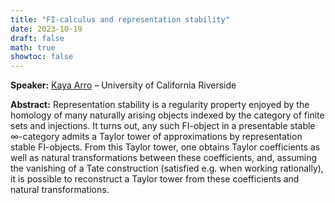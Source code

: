 ```yaml
---
title: "FI-calculus and representation stability"
date: 2023-10-19
draft: false
math: true
showtoc: false
---
```


**Speaker:** [Kaya Arro](https://kayaarro.site/) – University of California Riverside

**Abstract:** Representation stability is a regularity property enjoyed by the homology of many naturally arising objects indexed by the category of finite sets and injections. It turns out, any such FI-object in a presentable stable $\infty$-category admits a Taylor tower of approximations by representation stable FI-objects. From this Taylor tower, one obtains Taylor coefficients as well as natural transformations between these coefficients, and, assuming the vanishing of a Tate construction (satisfied e.g. when working rationally), it is possible to reconstruct a Taylor tower from these coefficients and natural transformations.
